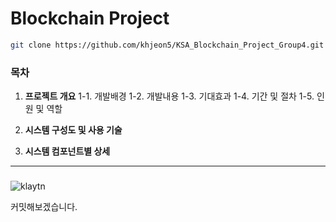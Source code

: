 # Blockchain Project

```sh
git clone https://github.com/khjeon5/KSA_Blockchain_Project_Group4.git
```

### 목차

1. **프로젝트 개요**
   1-1. 개발배경
   1-2. 개발내용
   1-3. 기대효과
   1-4. 기간 및 절차
   1-5. 인원 및 역할

   

2. **시스템 구성도 및 사용 기술**

3. **시스템 컴포넌트별 상세**




------

### 

![klaytn](./img/klaytn.jpg)

커밋해보겠습니다.